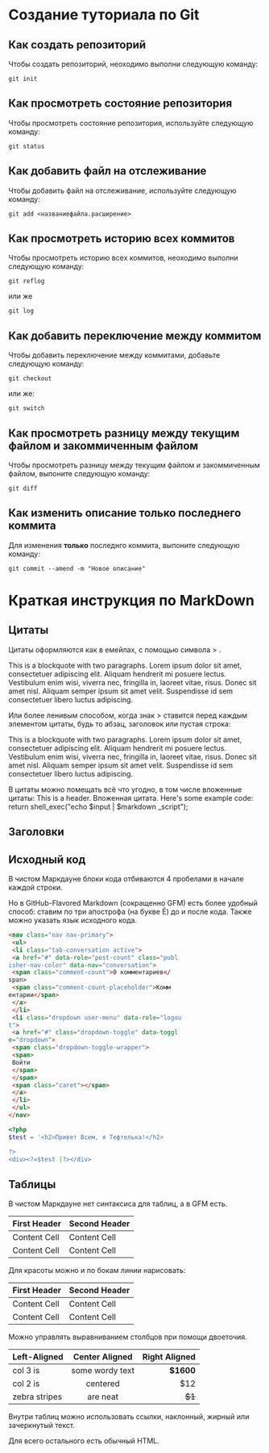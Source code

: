 # Создание туториала по Git

## Как создать репозиторий

Чтобы создать репозиторий, неоходимо выполни следующую команду:

```
git init
```

## Как просмотреть состояние репозитория

Чтобы просмотреть
состояние 
репозитория, используйте 
следующую команду:

```
git status
```

## Как добавить файл на отслеживание

Чтобы добавить файл на отслеживание, используйте следующую команду:

```
git add <названиефайла.расширение>
```

## Как просмотреть историю всех коммитов

Чтобы просмотреть 
историю всех
коммитов, неоходимо выполни 
следующую команду:

```
git reflog
```
или же

```
git log
```

## Как добавить переключение между коммитом

Чтобы добавить переключение между коммитами, добавьте следующую команду:

```
git checkout
```

или же:

```
git switch
```

## Как просмотреть разницу между текущим файлом и закоммиченным файлом

Чтобы просмотреть 
разницу между 
текущим файлом и
закоммиченным 
файлом, выпоните следующую команду:

```
git diff
```

## Как изменить описание только последнего коммита

Для изменения **только** последнго коммита, выпоните 
следующую команду:

```
git commit --amend -m "Новое описание"
```


# Краткая инструкция по MarkDown

## Цитаты

Цитаты оформляются как в емейлах, с помощью символа > .

This is a blockquote with two paragraphs. Lorem ipsum dolor
sit amet, consectetuer adipiscing elit. Aliquam hendrerit mi
posuere lectus. Vestibulum enim wisi, viverra nec, fringilla in,
laoreet vitae, risus.
Donec sit amet nisl. Aliquam semper ipsum sit amet velit.
Suspendisse id sem consectetuer libero luctus adipiscing.

Или более ленивым способом, когда знак > ставится перед каждым
элементом цитаты, будь то абзац, заголовок или пустая строка:

This is a blockquote with two paragraphs. Lorem ipsum dolor
sit amet, consectetuer adipiscing elit. Aliquam hendrerit mi
posuere lectus. Vestibulum enim wisi, viverra nec, fringilla in,
laoreet vitae, risus.
Donec sit amet nisl. Aliquam semper ipsum sit amet velit.
Suspendisse id sem consectetuer libero luctus adipiscing.

В цитаты можно помещать всё что угодно, в том числе вложенные
цитаты:
This is a header.
Вложенная цитата.
Here's some example code:
return shell_exec("echo $input | $markdown
_script");

## Заголовки

## Исходный код

В чистом Маркдауне блоки кода отбиваются 4 пробелами в начале
каждой строки.

Но в GitHub-Flavored Markdown (сокращенно GFM) есть более
удобный способ: ставим по три апострофа (на букве Ё) до и после
кода. Также можно указать язык исходного кода.

```HTML
<nav class="nav nav-primary">
 <ul>
 <li class="tab-conversation active">
 <a href="#" data-role="post-count" class="publ
isher-nav-color" data-nav="conversation">
 <span class="comment-count">0 комментариев</
span>
 <span class="comment-count-placeholder">Комм
ентарии</span>
 </a>
 </li>
 <li class="dropdown user-menu" data-role="logou
t">
 <a href="#" class="dropdown-toggle" data-toggl
e="dropdown">
 <span class="dropdown-toggle-wrapper">
 <span>
 Войти
 </span>
 </span>
 <span class="caret"></span>
 </a>
 </li>
 </ul>
</nav>
```
```php
<?php
$test = '<h2>Привет Всем, я Тефтелька!</h2>

?>
<div><?=$test |?></div>
```

## Таблицы

В чистом Маркдауне нет синтаксиса для таблиц, а в GFM
есть.

First Header | Second Header
------------- | -------------
Content Cell | Content Cell
Content Cell | Content Cell

Для красоты можно и по бокам линии нарисовать:

| First Header | Second Header |
| ------------- | ------------- |
| Content Cell | Content Cell |
| Content Cell | Content Cell |

Можно управлять выравниванием столбцов при помощи
двоеточия.

| Left-Aligned | Center Aligned | Right Aligned |
|:------------- |:---------------:| -------------:|
| col 3 is | some wordy text | **$1600** |
| col 2 is | centered | $12 |
| zebra stripes | are neat | ~~$1~~ |

Внутри таблиц можно использовать ссылки, наклонный,
жирный или зачеркнутый текст.

Для всего остального есть обычный HTML.
